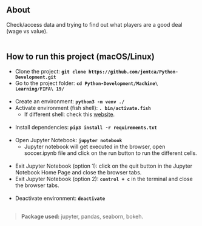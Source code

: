 
## About
Check/access data and trying to find out what players are a good deal (wage vs value).
\
&nbsp;

## How to run this project (macOS/Linux)
* Clone the project: **`git clone https://github.com/jemtca/Python-Development.git`**
* Go to the project folder: **`cd Python-Development/Machine\ Learning/FIFA\ 19/`**
\
&nbsp;
* Create an environment: **`python3 -m venv ./`**
* Activate environment (fish shell): **`. bin/activate.fish`**
    * If different shell: check this [website](https://docs.python.org/3/library/venv.html).
\
&nbsp;
* Install dependencies: **`pip3 install -r requirements.txt`**
\
&nbsp;
* Open Jupyter Notebook: **`jupyter notebook`**
    * Jupyter notebook will get executed in the browser, open soccer.ipynb file and click on the run button to run the different cells.
\
&nbsp;
* Exit Jupyter Notebook (option 1): click on the quit button in the Jupyter Notebook Home Page and close the browser tabs.
* Exit Jupyter Notebook (option 2): **`control + c`** in the terminal and close the browser tabs.
\
&nbsp;
* Deactivate environment: **`deactivate`**
\
&nbsp;

> **Package used:** jupyter, pandas, seaborn, bokeh.
